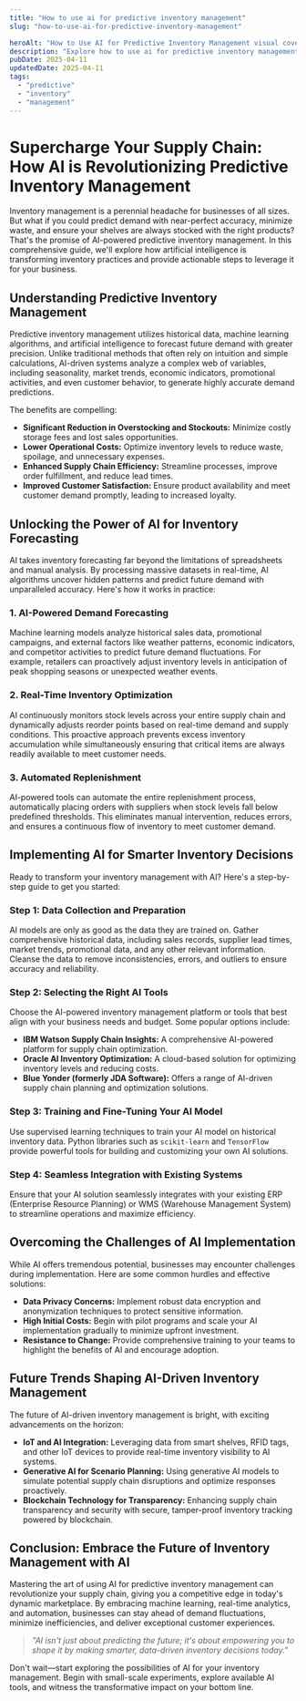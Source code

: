 ```yaml
---
title: "How to use ai for predictive inventory management"
slug: "how-to-use-ai-for-predictive-inventory-management"

heroAlt: "How to Use AI for Predictive Inventory Management visual cover image"
description: "Explore how to use ai for predictive inventory management in this detailed guide, offering insights, strategies, and practical tips to enhance your understanding and application of the topic."
pubDate: 2025-04-11
updatedDate: 2025-04-11
tags:
  - "predictive"
  - "inventory"
  - "management"
---
```


# Supercharge Your Supply Chain: How AI is Revolutionizing Predictive Inventory Management

Inventory management is a perennial headache for businesses of all sizes. But what if you could predict demand with near-perfect accuracy, minimize waste, and ensure your shelves are always stocked with the right products? That's the promise of AI-powered predictive inventory management. In this comprehensive guide, we'll explore how artificial intelligence is transforming inventory practices and provide actionable steps to leverage it for your business.

## Understanding Predictive Inventory Management

Predictive inventory management utilizes historical data, machine learning algorithms, and artificial intelligence to forecast future demand with greater precision. Unlike traditional methods that often rely on intuition and simple calculations, AI-driven systems analyze a complex web of variables, including seasonality, market trends, economic indicators, promotional activities, and even customer behavior, to generate highly accurate demand predictions.

The benefits are compelling:

- **Significant Reduction in Overstocking and Stockouts:** Minimize costly storage fees and lost sales opportunities.
- **Lower Operational Costs:** Optimize inventory levels to reduce waste, spoilage, and unnecessary expenses.
- **Enhanced Supply Chain Efficiency:** Streamline processes, improve order fulfillment, and reduce lead times.
- **Improved Customer Satisfaction:** Ensure product availability and meet customer demand promptly, leading to increased loyalty.

## Unlocking the Power of AI for Inventory Forecasting

AI takes inventory forecasting far beyond the limitations of spreadsheets and manual analysis. By processing massive datasets in real-time, AI algorithms uncover hidden patterns and predict future demand with unparalleled accuracy. Here's how it works in practice:

### 1. AI-Powered Demand Forecasting

Machine learning models analyze historical sales data, promotional campaigns, and external factors like weather patterns, economic indicators, and competitor activities to predict future demand fluctuations. For example, retailers can proactively adjust inventory levels in anticipation of peak shopping seasons or unexpected weather events.

### 2. Real-Time Inventory Optimization

AI continuously monitors stock levels across your entire supply chain and dynamically adjusts reorder points based on real-time demand and supply conditions. This proactive approach prevents excess inventory accumulation while simultaneously ensuring that critical items are always readily available to meet customer needs.

### 3. Automated Replenishment

AI-powered tools can automate the entire replenishment process, automatically placing orders with suppliers when stock levels fall below predefined thresholds. This eliminates manual intervention, reduces errors, and ensures a continuous flow of inventory to meet customer demand.

## Implementing AI for Smarter Inventory Decisions

Ready to transform your inventory management with AI? Here's a step-by-step guide to get you started:

### Step 1: Data Collection and Preparation

AI models are only as good as the data they are trained on. Gather comprehensive historical data, including sales records, supplier lead times, market trends, promotional data, and any other relevant information. Cleanse the data to remove inconsistencies, errors, and outliers to ensure accuracy and reliability.

### Step 2: Selecting the Right AI Tools

Choose the AI-powered inventory management platform or tools that best align with your business needs and budget. Some popular options include:

- **IBM Watson Supply Chain Insights:** A comprehensive AI-powered platform for supply chain optimization.
- **Oracle AI Inventory Optimization:** A cloud-based solution for optimizing inventory levels and reducing costs.
- **Blue Yonder (formerly JDA Software):** Offers a range of AI-driven supply chain planning and optimization solutions.

### Step 3: Training and Fine-Tuning Your AI Model

Use supervised learning techniques to train your AI model on historical inventory data. Python libraries such as `scikit-learn` and `TensorFlow` provide powerful tools for building and customizing your own AI solutions.

### Step 4: Seamless Integration with Existing Systems

Ensure that your AI solution seamlessly integrates with your existing ERP (Enterprise Resource Planning) or WMS (Warehouse Management System) to streamline operations and maximize efficiency.

## Overcoming the Challenges of AI Implementation

While AI offers tremendous potential, businesses may encounter challenges during implementation. Here are some common hurdles and effective solutions:

- **Data Privacy Concerns:** Implement robust data encryption and anonymization techniques to protect sensitive information.
- **High Initial Costs:** Begin with pilot programs and scale your AI implementation gradually to minimize upfront investment.
- **Resistance to Change:** Provide comprehensive training to your teams to highlight the benefits of AI and encourage adoption.

## Future Trends Shaping AI-Driven Inventory Management

The future of AI-driven inventory management is bright, with exciting advancements on the horizon:

- **IoT and AI Integration:** Leveraging data from smart shelves, RFID tags, and other IoT devices to provide real-time inventory visibility to AI systems.
- **Generative AI for Scenario Planning:** Using generative AI models to simulate potential supply chain disruptions and optimize responses proactively.
- **Blockchain Technology for Transparency:** Enhancing supply chain transparency and security with secure, tamper-proof inventory tracking powered by blockchain.

## Conclusion: Embrace the Future of Inventory Management with AI

Mastering the art of using AI for predictive inventory management can revolutionize your supply chain, giving you a competitive edge in today's dynamic marketplace. By embracing machine learning, real-time analytics, and automation, businesses can stay ahead of demand fluctuations, minimize inefficiencies, and deliver exceptional customer experiences.

> _"AI isn't just about predicting the future; it's about empowering you to shape it by making smarter, data-driven inventory decisions today."_

Don't wait—start exploring the possibilities of AI for your inventory management. Begin with small-scale experiments, explore available AI tools, and witness the transformative impact on your bottom line.
